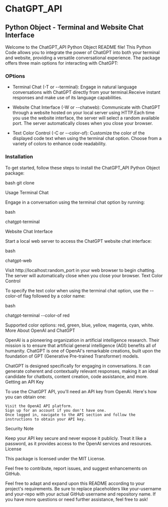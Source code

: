 # ChatGPT_API 
## Python Object - Terminal and Website Chat Interface

Welcome to the ChatGPT_API Python Object README file! This Python Code  allows you to integrate the power of ChatGPT into both your terminal and website, providing a versatile conversational experience. The package offers three main options for interacting with ChatGPT:

### OPtions
  * Terminal Chat (-T or --terminal): Engage in natural language conversations with ChatGPT directly from your terminal.Receive instant responses and make use of its language capabilities.

 * Website Chat Interface (-W or --chatweb): Communicate with ChatGPT through a website hosted on your local server using HTTP.Each time you use the website interface, the server will select a random available port. The server automatically closes when you close your browser.

 * Text Color Control (-C or --color-of): Customize the color of the displayed code text when using the terminal chat option. Choose from a variety of colors to enhance code readability.

### Installation

To get started, follow these steps to install the ChatGPT_API Python Object package:

bash
git clone 

Usage
Terminal Chat

Engage in a conversation using the terminal chat option by running:

bash

chatgpt-terminal

Website Chat Interface

Start a local web server to access the ChatGPT website chat interface:

bash

chatgpt-web

Visit http://localhost:random_port in your web browser to begin chatting. The server will automatically close when you close your browser.
Text Color Control

To specify the text color when using the terminal chat option, use the --color-of flag followed by a color name:

bash

chatgpt-terminal --color-of red

Supported color options: red, green, blue, yellow, magenta, cyan, white.
More About OpenAI and ChatGPT

OpenAI is a pioneering organization in artificial intelligence research. Their mission is to ensure that artificial general intelligence (AGI) benefits all of humanity. ChatGPT is one of OpenAI's remarkable creations, built upon the foundation of GPT (Generative Pre-trained Transformer) models.

ChatGPT is designed specifically for engaging in conversations. It can generate coherent and contextually relevant responses, making it an ideal candidate for chatbots, content creation, code assistance, and more.
Getting an API Key

To use the ChatGPT API, you'll need an API key from OpenAI. Here's how you can obtain one:

    Visit the OpenAI API platform.
    Sign up for an account if you don't have one.
    Once logged in, navigate to the API section and follow the instructions to obtain your API key.

Security Note

Keep your API key secure and never expose it publicly. Treat it like a password, as it provides access to the OpenAI services and resources.
License

This package is licensed under the MIT License.

Feel free to contribute, report issues, and suggest enhancements on GitHub.

Feel free to adapt and expand upon this README according to your project's requirements. Be sure to replace placeholders like your-username and your-repo with your actual GitHub username and repository name. If you have more questions or need further assistance, feel free to ask!
